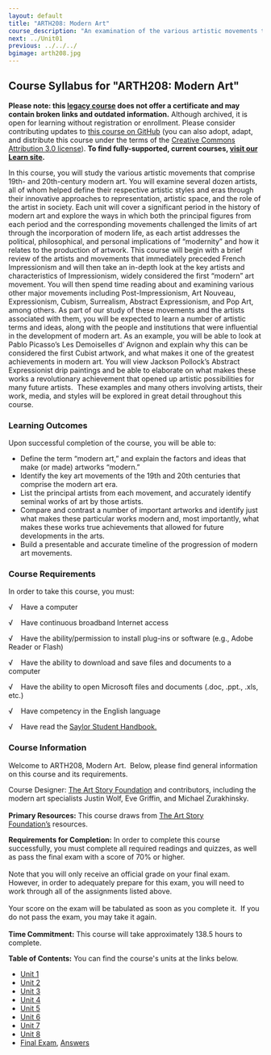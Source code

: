 ```yaml
---
layout: default
title: "ARTH208: Modern Art"
course_description: "An examination of the various artistic movements that comprise 19th- and 20th-century modern art."
next: ../Unit01
previous: ../../../
bgimage: arth208.jpg
---
```

Course Syllabus for "ARTH208: Modern Art"
-----------------------------------------

**Please note: this [legacy course](https://sayloracademy.zendesk.com/hc/en-us/articles/206089967) does not offer a certificate and may contain 
broken links and outdated information.** Although archived, it is open 
for learning without registration or enrollment. Please consider contributing 
updates to [this course on GitHub](https://github.com/saylordotorg/course_arth208) 
(you can also adopt, adapt, and distribute this course under the terms of 
the [Creative Commons Attribution 3.0 license](http://creativecommons.org/licenses/by/3.0/)). **To find fully-supported, current courses, [visit our 
Learn site](https://learn.saylor.org).**

In this course, you will study the various artistic movements that
comprise 19th- and 20th-century modern art. You will examine several
dozen artists, all of whom helped define their respective artistic
styles and eras through their innovative approaches to representation,
artistic space, and the role of the artist in society. Each unit will
cover a significant period in the history of modern art and explore the
ways in which both the principal figures from each period and the
corresponding movements challenged the limits of art through the
incorporation of modern life, as each artist addresses the political,
philosophical, and personal implications of “modernity” and how it
relates to the production of artwork. This course will begin with a
brief review of the artists and movements that immediately preceded
French Impressionism and will then take an in-depth look at the key
artists and characteristics of Impressionism, widely considered the
first “modern” art movement. You will then spend time reading about and
examining various other major movements including Post-Impressionism,
Art Nouveau, Expressionism, Cubism, Surrealism, Abstract Expressionism,
and Pop Art, among others. As part of our study of these movements and
the artists associated with them, you will be expected to learn a number
of artistic terms and ideas, along with the people and institutions that
were influential in the development of modern art. As an example, you
will be able to look at Pablo Picasso’s Les Demoiselles d’ Avignon and
explain why this can be considered the first Cubist artwork, and what
makes it one of the greatest achievements in modern art. You will view
Jackson Pollock’s Abstract Expressionist drip paintings and be able to
elaborate on what makes these works a revolutionary achievement that
opened up artistic possibilities for many future artists.  These
examples and many others involving artists, their work, media, and
styles will be explored in great detail throughout this course.

### Learning Outcomes

Upon successful completion of the course, you will be able to:  

-   Define the term “modern art,” and explain the factors and ideas that
    make (or made) artworks “modern.”
-   Identify the key art movements of the 19th and 20th centuries that
    comprise the modern art era.
-   List the principal artists from each movement, and accurately
    identify seminal works of art by those artists.
-   Compare and contrast a number of important artworks and identify
    just what makes these particular works modern and, most importantly,
    what makes these works true achievements that allowed for future
    developments in the arts.
-   Build a presentable and accurate timeline of the progression of
    modern art movements.

### Course Requirements

In order to take this course, you must:  
  
 √    Have a computer  
  
 √    Have continuous broadband Internet access  
  
 √    Have the ability/permission to install plug-ins or software (e.g.,
Adobe Reader or Flash)  
  
 √    Have the ability to download and save files and documents to a
computer  
  
 √    Have the ability to open Microsoft files and documents (.doc,
.ppt., .xls, etc.)  
  
 √    Have competency in the English language

√    Have read the [Saylor Student
Handbook.](https://resources.saylor.org/archived/wp-content/uploads/2012/05/Saylor-StudentHandbook.pdf)

### Course Information

Welcome to ARTH208, Modern Art.  Below, please find general information
on this course and its requirements.   
  
 Course Designer: [The Art Story
Foundation](http://www.theartstory.org/) and contributors, including the
modern art specialists Justin Wolf, Eve Griffin, and Michael
Zurakhinsky.   
    
 **Primary Resources:** This course draws from [The Art Story
Foundation’s](http://theartstory.org) resources.  
  
 **Requirements for Completion:** In order to complete this course
successfully, you must complete all required readings and quizzes, as
well as pass the final exam with a score of 70% or higher.  
    
 Note that you will only receive an official grade on your final exam. 
However, in order to adequately prepare for this exam, you will need to
work through all of the assignments listed above.  
    
 Your score on the exam will be tabulated as soon as you complete it. 
If you do not pass the exam, you may take it again.  
    
 **Time Commitment:** This course will take approximately 138.5 hours to
complete.  
  
**Table of Contents:** You can find the course's units at the links below.

- [Unit 1](https://legacy.saylor.org/arth208/Unit01/)
- [Unit 2](https://legacy.saylor.org/arth208/Unit02/)
- [Unit 3](https://legacy.saylor.org/arth208/Unit03/)
- [Unit 4](https://legacy.saylor.org/arth208/Unit04/)
- [Unit 5](https://legacy.saylor.org/arth208/Unit05/)
- [Unit 6](https://legacy.saylor.org/arth208/Unit06/)
- [Unit 7](https://legacy.saylor.org/arth208/Unit07/)
- [Unit 8](https://legacy.saylor.org/arth208/Unit08/)
- [Final Exam](http://saylordotorg.github.io/LegacyExams/ARTH/ARTH208/ARTH208-FinalExam.html), [Answers](http://saylordotorg.github.io/LegacyExams/ARTH/ARTH208/ARTH208-FinalExam-Answers.html)
